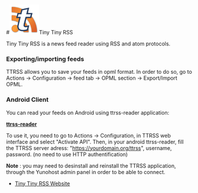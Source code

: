 #<img src="/images/ttrss.png">Tiny Tiny RSS

Tiny Tiny RSS is a news feed reader using RSS and atom protocols.

### Exporting/importing feeds
TTRSS allows you to save your feeds in opml format.
In order to do so, go to Actions -> Configuration -> feed tab -> OPML section -> Export/Import OPML.

### Android Client

You can read your feeds on Android using ttrss-reader application:

**[ttrss-reader](https://f-droid.org/repository/browse/?fdfilter=rss&fdid=org.ttrssreader)**

To use it, you need to go to Actions -> Configuration, in TTRSS web interface and select "Activate API".
Then, in your android ttrss-reader, fill the TTRSS server adress: "https://yourdomain.org/ttrss", username, password. (no need to use HTTP authentification)

**Note** : you may need to desinstall and reinstall the TTRSS application, through the Yunohost admin panel in order to be able to connect.

* [Tiny Tiny RSS Website](http://tt-rss.org/redmine/projects/tt-rss/wiki)